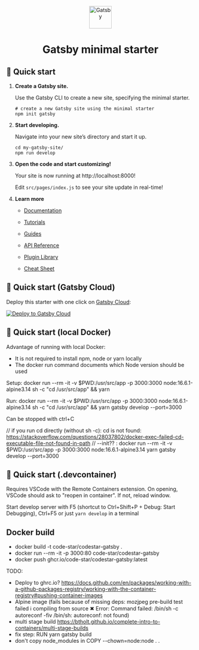 <p align="center">
  <a href="https://www.gatsbyjs.com/?utm_source=starter&utm_medium=readme&utm_campaign=minimal-starter">
    <img alt="Gatsby" src="https://www.gatsbyjs.com/Gatsby-Monogram.svg" width="60" />
  </a>
</p>
<h1 align="center">
  Gatsby minimal starter
</h1>

## 🚀 Quick start

1.  **Create a Gatsby site.**

    Use the Gatsby CLI to create a new site, specifying the minimal starter.

    ```shell
    # create a new Gatsby site using the minimal starter
    npm init gatsby
    ```

2.  **Start developing.**

    Navigate into your new site’s directory and start it up.

    ```shell
    cd my-gatsby-site/
    npm run develop
    ```

3.  **Open the code and start customizing!**

    Your site is now running at http://localhost:8000!

    Edit `src/pages/index.js` to see your site update in real-time!

4.  **Learn more**

    - [Documentation](https://www.gatsbyjs.com/docs/?utm_source=starter&utm_medium=readme&utm_campaign=minimal-starter)

    - [Tutorials](https://www.gatsbyjs.com/tutorial/?utm_source=starter&utm_medium=readme&utm_campaign=minimal-starter)

    - [Guides](https://www.gatsbyjs.com/tutorial/?utm_source=starter&utm_medium=readme&utm_campaign=minimal-starter)

    - [API Reference](https://www.gatsbyjs.com/docs/api-reference/?utm_source=starter&utm_medium=readme&utm_campaign=minimal-starter)

    - [Plugin Library](https://www.gatsbyjs.com/plugins?utm_source=starter&utm_medium=readme&utm_campaign=minimal-starter)

    - [Cheat Sheet](https://www.gatsbyjs.com/docs/cheat-sheet/?utm_source=starter&utm_medium=readme&utm_campaign=minimal-starter)

## 🚀 Quick start (Gatsby Cloud)

Deploy this starter with one click on [Gatsby Cloud](https://www.gatsbyjs.com/cloud/):

[<img src="https://www.gatsbyjs.com/deploynow.svg" alt="Deploy to Gatsby Cloud">](https://www.gatsbyjs.com/dashboard/deploynow?url=https://github.com/gatsbyjs/gatsby-starter-minimal)

## 🚀 Quick start (local Docker)

Advantage of running with local Docker:

- It is not required to install npm, node or yarn locally
- The docker run command documents which Node version should be used

Setup:
docker run --rm -it -v $PWD:/usr/src/app -p 3000:3000 node:16.6.1-alpine3.14 sh -c "cd /usr/src/app" && yarn

Run: 
docker run --rm -it -v $PWD:/usr/src/app -p 3000:3000 node:16.6.1-alpine3.14 sh -c "cd /usr/src/app" && yarn gatsby develop --port=3000

Can be stopped with ctrl+C

// if you run cd directly (without sh -c): cd is not found: https://stackoverflow.com/questions/28037802/docker-exec-failed-cd-executable-file-not-found-in-path
// --init?? : docker run --rm -it -v $PWD:/usr/src/app -p 3000:3000 node:16.6.1-alpine3.14 yarn gatsby develop --port=3000

## 🚀 Quick start (.devcontainer)

Requires VSCode with the Remote Containers extension. On opening, VSCode should ask to "reopen in container". If not, reload window.

Start develop server with F5 (shortcut to Ctrl+Shift+P + Debug: Start Debugging), Ctrl+F5 or just `yarn develop` in a terminal


## Docker build

- docker build -t code-star/codestar-gatsby .
- docker run --rm -it -p 3000:80 code-star/codestar-gatsby
- docker push ghcr.io/code-star/codestar-gatsby:latest

TODO: 
- Deploy to ghrc.io? https://docs.github.com/en/packages/working-with-a-github-packages-registry/working-with-the-container-registry#pushing-container-images
- Alpine image (fails because of missing deps: mozjpeg pre-build test failed
  ℹ compiling from source
  ✖ Error: Command failed: /bin/sh -c autoreconf -fiv
/bin/sh: autoreconf: not found)
- multi stage build https://btholt.github.io/complete-intro-to-containers/multi-stage-builds
- fix step: RUN yarn gatsby build
- don't copy node_modules in COPY --chown=node:node . .
